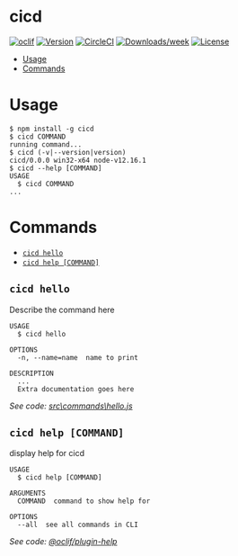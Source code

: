 cicd
====



[![oclif](https://img.shields.io/badge/cli-oclif-brightgreen.svg)](https://oclif.io)
[![Version](https://img.shields.io/npm/v/cicd.svg)](https://npmjs.org/package/cicd)
[![CircleCI](https://circleci.com/gh/yanchen01/cicd_cli/tree/master.svg?style=shield)](https://circleci.com/gh/yanchen01/cicd_cli/tree/master)
[![Downloads/week](https://img.shields.io/npm/dw/cicd.svg)](https://npmjs.org/package/cicd)
[![License](https://img.shields.io/npm/l/cicd.svg)](https://github.com/yanchen01/cicd_cli/blob/master/package.json)

<!-- toc -->
* [Usage](#usage)
* [Commands](#commands)
<!-- tocstop -->
# Usage
<!-- usage -->
```sh-session
$ npm install -g cicd
$ cicd COMMAND
running command...
$ cicd (-v|--version|version)
cicd/0.0.0 win32-x64 node-v12.16.1
$ cicd --help [COMMAND]
USAGE
  $ cicd COMMAND
...
```
<!-- usagestop -->
# Commands
<!-- commands -->
* [`cicd hello`](#cicd-hello)
* [`cicd help [COMMAND]`](#cicd-help-command)

## `cicd hello`

Describe the command here

```
USAGE
  $ cicd hello

OPTIONS
  -n, --name=name  name to print

DESCRIPTION
  ...
  Extra documentation goes here
```

_See code: [src\commands\hello.js](https://github.com/yanchen01/cicd_cli/blob/v0.0.0/src\commands\hello.js)_

## `cicd help [COMMAND]`

display help for cicd

```
USAGE
  $ cicd help [COMMAND]

ARGUMENTS
  COMMAND  command to show help for

OPTIONS
  --all  see all commands in CLI
```

_See code: [@oclif/plugin-help](https://github.com/oclif/plugin-help/blob/v3.2.0/src\commands\help.ts)_
<!-- commandsstop -->
